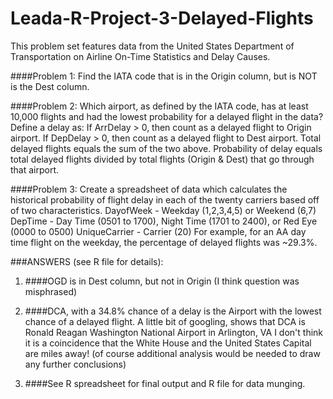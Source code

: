 # Leada-R-Project-3-Delayed-Flights
This problem set features data from the United States Department of Transportation on Airline On-Time Statistics and Delay Causes.

####Problem 1: Find the IATA code that is in the Origin column, but is NOT is the Dest column.

####Problem 2:  Which airport, as defined by the IATA code, has at least 10,000 flights and had the lowest probability for a delayed flight in the data?
Define a delay as:
If ArrDelay > 0, then count as a delayed flight to Origin airport.
If DepDelay > 0, then count as a delayed flight to Dest airport.
Total delayed flights equals the sum of the two above.
Probability of delay equals total delayed flights divided by total flights (Origin & Dest) that go through that airport.

####Problem 3: Create a spreadsheet of data which calculates the historical probability of flight delay in each of the twenty carriers based off of two characteristics.
DayofWeek - Weekday (1,2,3,4,5) or Weekend (6,7)
DepTime - Day Time (0501 to 1700), Night Time (1701 to 2400), or Red Eye (0000 to 0500)
UniqueCarrier - Carrier (20)
For example, for an AA day time flight on the weekday, the percentage of delayed flights was ~29.3%.

###ANSWERS (see R file for details):

1. ####OGD is in Dest column, but not in Origin (I think question was misphrased)

2. ####DCA, with a 34.8% chance of a delay is the Airport with the lowest chance of a delayed flight.
A little bit of googling, shows that DCA is Ronald Reagan Washington National Airport in Arlington, VA
I don't think it is a coincidence that the White House and the United States Capital are miles away! (of course additional
analysis would be needed to draw any further conclusions)

3. ####See R spreadsheet for final output and R file for data munging. 
